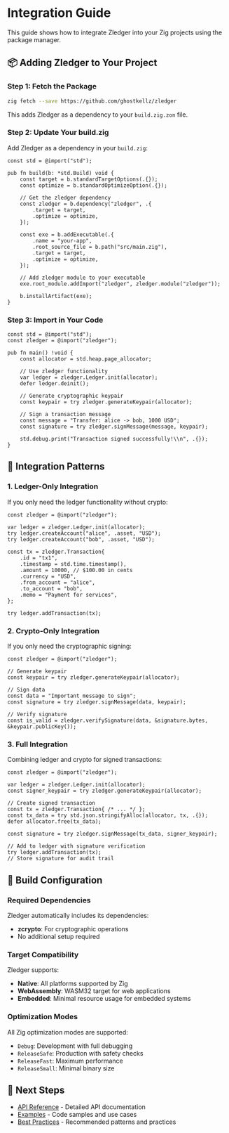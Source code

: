 # Integration Guide

This guide shows how to integrate Zledger into your Zig projects using the package manager.

## 📦 Adding Zledger to Your Project

### Step 1: Fetch the Package

```bash
zig fetch --save https://github.com/ghostkellz/zledger
```

This adds Zledger as a dependency to your `build.zig.zon` file.

### Step 2: Update Your build.zig

Add Zledger as a dependency in your `build.zig`:

```zig
const std = @import("std");

pub fn build(b: *std.Build) void {
    const target = b.standardTargetOptions(.{});
    const optimize = b.standardOptimizeOption(.{});

    // Get the zledger dependency
    const zledger = b.dependency("zledger", .{
        .target = target,
        .optimize = optimize,
    });

    const exe = b.addExecutable(.{
        .name = "your-app",
        .root_source_file = b.path("src/main.zig"),
        .target = target,
        .optimize = optimize,
    });

    // Add zledger module to your executable
    exe.root_module.addImport("zledger", zledger.module("zledger"));

    b.installArtifact(exe);
}
```

### Step 3: Import in Your Code

```zig
const std = @import("std");
const zledger = @import("zledger");

pub fn main() !void {
    const allocator = std.heap.page_allocator;

    // Use zledger functionality
    var ledger = zledger.Ledger.init(allocator);
    defer ledger.deinit();

    // Generate cryptographic keypair
    const keypair = try zledger.generateKeypair(allocator);

    // Sign a transaction message
    const message = "Transfer: alice -> bob, 1000 USD";
    const signature = try zledger.signMessage(message, keypair);

    std.debug.print("Transaction signed successfully!\\n", .{});
}
```

## 🎯 Integration Patterns

### 1. Ledger-Only Integration

If you only need the ledger functionality without crypto:

```zig
const zledger = @import("zledger");

var ledger = zledger.Ledger.init(allocator);
try ledger.createAccount("alice", .asset, "USD");
try ledger.createAccount("bob", .asset, "USD");

const tx = zledger.Transaction{
    .id = "tx1",
    .timestamp = std.time.timestamp(),
    .amount = 10000, // $100.00 in cents
    .currency = "USD",
    .from_account = "alice",
    .to_account = "bob",
    .memo = "Payment for services",
};

try ledger.addTransaction(tx);
```

### 2. Crypto-Only Integration

If you only need the cryptographic signing:

```zig
const zledger = @import("zledger");

// Generate keypair
const keypair = try zledger.generateKeypair(allocator);

// Sign data
const data = "Important message to sign";
const signature = try zledger.signMessage(data, keypair);

// Verify signature
const is_valid = zledger.verifySignature(data, &signature.bytes, &keypair.publicKey());
```

### 3. Full Integration

Combining ledger and crypto for signed transactions:

```zig
const zledger = @import("zledger");

var ledger = zledger.Ledger.init(allocator);
const signer_keypair = try zledger.generateKeypair(allocator);

// Create signed transaction
const tx = zledger.Transaction{ /* ... */ };
const tx_data = try std.json.stringifyAlloc(allocator, tx, .{});
defer allocator.free(tx_data);

const signature = try zledger.signMessage(tx_data, signer_keypair);

// Add to ledger with signature verification
try ledger.addTransaction(tx);
// Store signature for audit trail
```

## 🔧 Build Configuration

### Required Dependencies

Zledger automatically includes its dependencies:
- **zcrypto**: For cryptographic operations
- No additional setup required

### Target Compatibility

Zledger supports:
- **Native**: All platforms supported by Zig
- **WebAssembly**: WASM32 target for web applications
- **Embedded**: Minimal resource usage for embedded systems

### Optimization Modes

All Zig optimization modes are supported:
- `Debug`: Development with full debugging
- `ReleaseSafe`: Production with safety checks
- `ReleaseFast`: Maximum performance
- `ReleaseSmall`: Minimal binary size

## 🚀 Next Steps

- [API Reference](../api/) - Detailed API documentation
- [Examples](../examples/) - Code samples and use cases
- [Best Practices](./best-practices.md) - Recommended patterns and practices